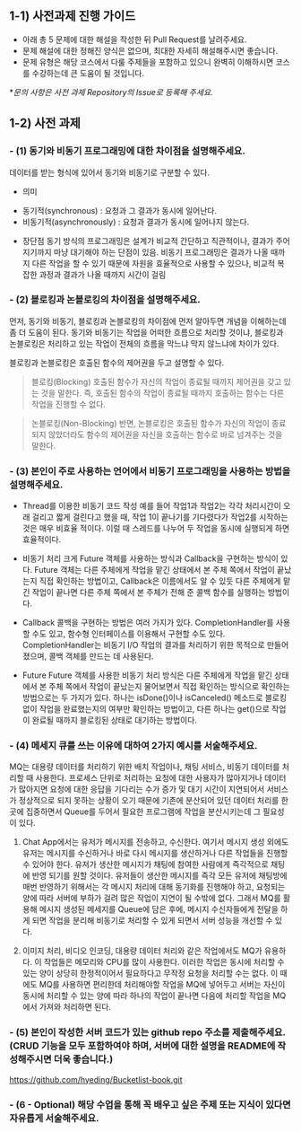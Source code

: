 ## 1-1) 사전과제 진행 가이드

- 아래 총 5 문제에 대한 해설을 작성한 뒤 Pull Request를 날려주세요.
- 문제 해설에 대한 정해진 양식은 없으며, 최대한 자세히 해설해주시면 좋습니다.
- 문제 유형은 해당 코스에서 다룰 주제들을 포함하고 있으니 완벽히 이해하시면 코스를 수강하는데 큰 도움이 될 것입니다.

**문의 사항은 사전 과제 Repository의 Issue로 등록해 주세요.*
  


## 1-2) 사전 과제

### - (1) 동기와 비동기 프로그래밍에 대한 차이점을 설명해주세요.

데이터를 받는 형식에 있어서 동기와 비동기로 구분할 수 있다.

* 의미
- 동기적(synchronous) : 요청과 그 결과가 동시에 일어난다.
- 비동기적(asynchronously) : 요청과 결과가 동시에 일어나지 않는다.

* 장단점
동기 방식의 프로그래밍은 설계가 비교적 간단하고 직관적이나, 결과가 주어지기까지 마냥 대기해야 하는 단점이 있음.
비동기 프로그래밍은 결과가 나올 때까지 다른 작업을 할 수 있기 때문에 자원을 효율적으로 사용할 수 있으나, 비교적 복잡한 과정과 결과가 나올 때까지 시간이 걸림

### - (2) 블로킹과 논블로킹의 차이점을 설명해주세요.

먼저, 동기와 비동기, 블로킹과 논블로킹의 차이점에 먼저 알아두면 개념을 이해하는데 좀 더 도움이 된다.
동기와 비동기는 작업을 어떠한 흐름으로 처리할 것이냐, 블로킹과 논블로킹은 처리하고 있는 작업이 전체의 흐름을 막느냐 막지 않느냐에 차이가 있다.

블로킹과 논블로킹은 호출된 함수의 제어권을 두고 설명할 수 있다.

> 블로킹(Blocking)
호출된 함수가 자신의 작업이 종료될 때까지 제어권을 갖고 있는 것을 말한다. 즉, 호출된 함수의 작업이 종료될 때까지 호출하는 함수는 다른 작업을 진행할 수 없다.

> 논블로킹(Non-Blocking)
반면, 논블로킹은 호출된 함수가 자신의 작업이 종료되지 않았더라도 함수의 제어권을 자신을 호출하는 함수로 바로 넘겨주는 것을 말한다.

### - (3) 본인이 주로 사용하는 언어에서 비동기 프로그래밍을 사용하는 방법을 설명해주세요.

* Thread를 이용한 비동기 코드 작성
예를 들어 작업1과 작업2는 각각 처리시간이 오래 걸리고 짧게 걸린다고 했을 때, 작업 1이 끝나기를 기다렸다가 작업2를 시작하는 것은 매우 비효율 적이다. 이럴 때 스레드를 나누어 두 작업을 동시에 실행되게 하면 효율적이다.

* 비동기 처리
크게 Future 객체를 사용하는 방식과 Callback을 구현하는 방식이 있다. Future 객체는 다른 주체에게 작업을 맡긴 상태에서 본 주체 쪽에서 작업이 끝났는지 직접 확인하는 방법이고, Callback은 이름에서도 알 수 있듯 다른 주체에게 맡긴 작업이 끝나면 다른 주체 쪽에서 본 주체가 전해 준 콜백 함수를 실행하는 방법이다.

* Callback
콜백을 구현하는 방법은 여러 가지가 있다. CompletionHandler를 사용할 수도 있고, 함수형 인터페이스를 이용해서 구현할 수도 있다. CompletionHandler는 비동기 I/O 작업의 결과를 처리하기 위한 목적으로 만들어졌으며, 콜백 객체를 만드는 데 사용된다.

* Future
Future 객체를 사용한 비동기 처리 방식은 다른 주체에게 작업을 맡긴 상태에서 본 주체 쪽에서 작업이 끝났는지 물어보면서 직접 확인하는 방식으로 확인하는 방법으로는 두 가지가 있다. 하나는 isDone()이나 isCanceled() 메소드로 블로킹 없이 작업을 완료했는지의 여부만 확인하는 방법이고, 다른 하나는 get()으로 작업이 완료될 때까지 블로킹된 상태로 대기하는 방법이다.

### - (4) 메세지 큐를 쓰는 이유에 대하여 2가지 예시를 서술해주세요.

MQ는 대용량 데이터를 처리하기 위한 배치 작업이나, 채팅 서비스, 비동기 데이터를 처리할 때 사용한다.
프로세스 단위로 처리하는 요청에 대한 사용자가 많아지거나 데이터가 많아지면 요청에 대한 응답을 기다리는 수가 증가 및 대기 시간이 지연되어서 서비스가 정상적으로 되지 못하는 상황이 오기 때문에 기존에 분산되어 있던 데이터 처리를 한 곳에 집중하면서 Queue를 두어서 필요한 프로그램에 작업을 분산시키는데 그 필요성이 있다.

1. Chat App에서는 유저가 메시지를 전송하고, 수신한다. 여기서 메시지 생성 외에도 유저는 메시지를 수신하거나 바로 다시 메시지를 생산하거나 다른 작업들을 진행할 수 있어야 한다. 유저가 생산한 메시지가 채팅에 참여한 사람에게 즉각적으로 채팅에 반영 되기를 원할 것이다. 유저들이 생산한 메시지를 즉각 모든 유저에 채팅방에 매번 반영하기 위해서는 각 메시지 처리에 대해 동기화를 진행해야 하고, 요청되는 양에 따라 서버에 부하가 걸려 많은 작업이 지연이 될 수밖에 없다. 그래서 MQ를 활용해 메시지 생성된 메세지를 Queue에 담은 후에, 메시지 수신자들에게 전달을 하게 되면 작업을 분리해 비동기로 처리할 수 있게 되면서 서버 성능을 개선할 수 있다.

2. 이미지 처리, 비디오 인코딩, 대용량 데이터 처리와 같은 작업에서도 MQ가 유용하다. 이 작업들은 메모리와 CPU를 많이 사용한다. 이러한 작업은 동시에 처리할 수 있는 양이 상당히 한정적이어서 필요하다고 무작정 요청을 처리할 수는 없다. 이 때에도 MQ를 사용하면 편리한데 처리해야할 작업을 MQ에 넣어두고 서버는 자신이 동시에 처리할 수 있는 양에 따라 하나의 작업이 끝나면 다음에 처리할 작업을 MQ에서 가져와 처리하면 된다.

### - (5) 본인이 작성한 서버 코드가 있는 github repo 주소를 제출해주세요. (CRUD 기능을 모두 포함하여야 하며, 서버에 대한 설명을 README에 작성해주시면 더욱 좋습니다.) 

 https://github.com/hyeding/Bucketlist-book.git
 
### - (6 - Optional) 해당 수업을 통해 꼭 배우고 싶은 주제 또는 지식이 있다면 자유롭게 서술해주세요.
